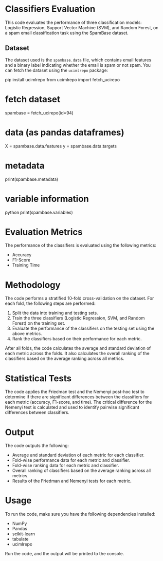 # Classifiers Evaluation

This code evaluates the performance of three classification models: Logistic Regression, Support Vector Machine (SVM), and Random Forest, on a spam email classification task using the SpamBase dataset.

## Dataset

The dataset used is the `spambase.data` file, which contains email features and a binary label indicating whether the email is spam or not spam. You can fetch the dataset using the `ucimlrepo` package:

pip install ucimlrepo
from ucimlrepo import fetch_ucirepo

# fetch dataset
spambase = fetch_ucirepo(id=94)

# data (as pandas dataframes)
X = spambase.data.features
y = spambase.data.targets

# metadata
print(spambase.metadata)

# variable information
python print(spambase.variables) 

# Evaluation Metrics
The performance of the classifiers is evaluated using the following metrics:

- Accuracy
- F1-Score
- Training Time

# Methodology
The code performs a stratified 10-fold cross-validation on the dataset. For each fold, the following steps are performed:

1. Split the data into training and testing sets.
2. Train the three classifiers (Logistic Regression, SVM, and Random Forest) on the training set.
3. Evaluate the performance of the classifiers on the testing set using the above metrics.
4. Rank the classifiers based on their performance for each metric.

After all folds, the code calculates the average and standard deviation of each metric across the folds. It also calculates the overall ranking of the classifiers based on the average ranking across all metrics.

# Statistical Tests
The code applies the Friedman test and the Nemenyi post-hoc test to determine if there are significant differences between the classifiers for each metric (accuracy, F1-score, and time). The critical difference for the Nemenyi test is calculated and used to identify pairwise significant differences between classifiers.

# Output
The code outputs the following:

- Average and standard deviation of each metric for each classifier.
- Fold-wise performance data for each metric and classifier.
- Fold-wise ranking data for each metric and classifier.
- Overall ranking of classifiers based on the average ranking across all metrics.
- Results of the Friedman and Nemenyi tests for each metric.

# Usage
To run the code, make sure you have the following dependencies installed:

- NumPy
- Pandas
- scikit-learn
- tabulate
- ucimlrepo

Run the code, and the output will be printed to the console.


